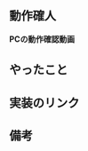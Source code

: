 ## 動作確人

<!-- PCで動かした場合の動作確人を動画で貼る or 見た目のみの作成で機能が必要ない場合は画像でOK -->
**PCの動作確認動画**

## やったこと
<!-- 実装した内容を書く-->

## 実装のリンク
<!-- ガントチャートのタスク対象のセルのリンクを貼る -->

## 備考

<!-- なければ、書かなくても良い。相談事項があれば、ここに書く。-->